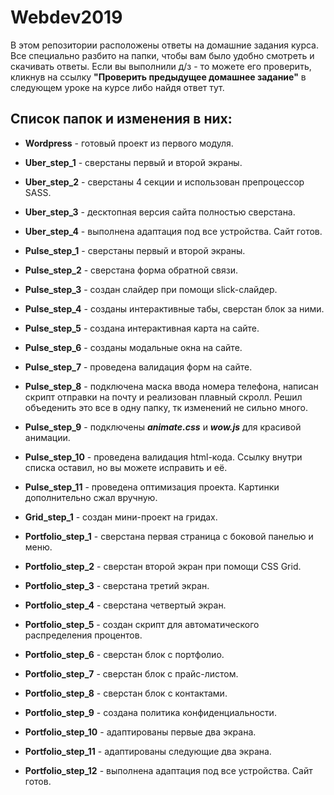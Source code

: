 # Webdev2019

В этом репозитории расположены ответы на домашние задания курса. Все специально разбито на папки, чтобы вам было удобно смотреть и скачивать ответы. 
Если вы выполнили д/з - то можете его проверить, кликнув на ссылку **"Проверить предыдущее домашнее задание"** в следующем уроке на курсе либо найдя ответ тут.

## Список папок и изменения в них:

* **Wordpress** - готовый проект из первого модуля.

* **Uber_step_1** - сверстаны первый и второй экраны.
* **Uber_step_2** - сверстаны 4 секции и использован препроцессор SASS.
* **Uber_step_3** - десктопная версия сайта полностью сверстана.
* **Uber_step_4** - выполнена адаптация под все устройства. Сайт готов.

* **Pulse_step_1** - сверстаны первый и второй экраны.
* **Pulse_step_2** - сверстана форма обратной связи.
* **Pulse_step_3** - создан слайдер при помощи slick-слайдер.
* **Pulse_step_4** - созданы интерактивные табы, сверстан блок за ними.
* **Pulse_step_5** - создана интерактивная карта на сайте.
* **Pulse_step_6** - созданы модальные окна на сайте.
* **Pulse_step_7** - проведена валидация форм на сайте.
* **Pulse_step_8** - подключена маска ввода номера телефона, написан скрипт отправки на почту и реализован плавный скролл. Решил объеденить это все в одну папку, тк изменений не сильно много.
* **Pulse_step_9** - подключены ***animate.css*** и ***wow.js*** для красивой анимации.
* **Pulse_step_10** - проведена валидация html-кода. Ссылку внутри списка оставил, но вы можете исправить и её.
* **Pulse_step_11** - проведена оптимизация проекта. Картинки дополнительно сжал вручную.

* **Grid_step_1** - создан мини-проект на гридах.

* **Portfolio_step_1** - сверстана первая страница с боковой панелью и меню.
* **Portfolio_step_2** - сверстан второй экран при помощи CSS Grid.
* **Portfolio_step_3** - сверстана третий экран.
* **Portfolio_step_4** - сверстана четвертый экран.
* **Portfolio_step_5** - создан скрипт для автоматического распределения процентов.
* **Portfolio_step_6** - сверстан блок с портфолио.
* **Portfolio_step_7** - сверстан блок с прайс-листом.
* **Portfolio_step_8** - сверстан блок с контактами.
* **Portfolio_step_9** - создана политика конфиденциальности.
* **Portfolio_step_10** - адаптированы первые два экрана.
* **Portfolio_step_11** - адаптированы следующие два экрана.
* **Portfolio_step_12** - выполнена адаптация под все устройства. Сайт готов.
